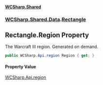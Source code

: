 #### [WCSharp\.Shared](README.md 'README')
### [WCSharp\.Shared\.Data](WCSharp.Shared.Data.md 'WCSharp\.Shared\.Data').[Rectangle](WCSharp.Shared.Data.Rectangle.md 'WCSharp\.Shared\.Data\.Rectangle')

## Rectangle\.Region Property

The Warcraft III region\. Generated on demand\.

```csharp
public WCSharp.Api.region Region { get; }
```

#### Property Value
[WCSharp\.Api\.region](https://learn.microsoft.com/en-us/dotnet/api/wcsharp.api.region 'WCSharp\.Api\.region')